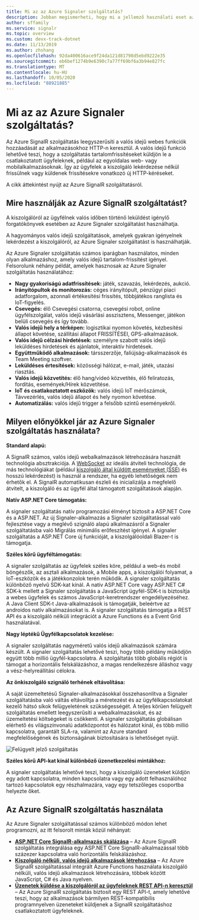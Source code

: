 ```yaml
---
title: Mi az az Azure Signaler szolgáltatás?
description: Jobban megismerheti, hogy mi a jellemző használati eset az Azure-jelző használata, és megismerheti az Azure-jelző főbb előnyeit.
author: sffamily
ms.service: signalr
ms.topic: overview
ms.custom: devx-track-dotnet
ms.date: 11/13/2019
ms.author: zhshang
ms.openlocfilehash: 92da400616ace9f24da121d81798d5ebd9222e35
ms.sourcegitcommit: eb6bef1274b9e6390c7a77ff69bf6a3b94e827fc
ms.translationtype: MT
ms.contentlocale: hu-HU
ms.lasthandoff: 10/05/2020
ms.locfileid: "88921885"
---
```

# <a name="what-is-azure-signalr-service"></a>Mi az az Azure Signaler szolgáltatás?

Az Azure SignalR szolgáltatás leegyszerűsíti a valós idejű webes funkciók hozzáadását az alkalmazásokhoz HTTP-n keresztül. A valós idejű funkció lehetővé teszi, hogy a szolgáltatás tartalomfrissítéseket küldjön le a csatlakoztatott ügyfeleknek, például az egyoldalas web- vagy mobilalkalmazásoknak. Így az ügyfelek a kiszolgáló lekérdezése nélkül frissülnek vagy küldenek frissítésekre vonatkozó új HTTP-kéréseket.


A cikk áttekintést nyújt az Azure SignalR szolgáltatásról.

## <a name="what-is-azure-signalr-service-used-for"></a>Mire használják az Azure SignalR szolgáltatást?

A kiszolgálóról az ügyfélnek valós időben történő leküldést igénylő forgatókönyvek esetében az Azure Signaler szolgáltatást használhatja.

A hagyományos valós idejű szolgáltatások, amelyek gyakran igényelnek lekérdezést a kiszolgálóról, az Azure Signaler szolgáltatást is használhatják.

Az Azure Signaler szolgáltatás számos iparágban használatos, minden olyan alkalmazáshoz, amely valós idejű tartalom-frissítést igényel. Felsorolunk néhány példát, amelyek hasznosak az Azure Signaler szolgáltatás használatához:

* **Nagy gyakoriságú adatfrissítések:** játék, szavazás, lekérdezés, aukció.
* **Irányítópultok és monitorozás:** céges irányítópult, pénzügyi piaci adatforgalom, azonnali értékesítési frissítés, többjátékos ranglista és IoT-figyelés.
* **Csevegés:** élő Csevegési csatorna, csevegési robot, online ügyfélszolgálat, valós idejű vásárlási asszisztens, Messenger, játékon belüli csevegés és így tovább.
* **Valós idejű hely a térképen:** logisztikai nyomon követés, kézbesítési állapot követése, szállítási állapot FRISSÍTÉSEI, GPS-alkalmazások.
* **Valós idejű célzási hirdetések:** személyre szabott valós idejű leküldéses hirdetések és ajánlatok, interaktív hirdetések.
* **Együttműködő alkalmazások:** társszerzője, faliújság-alkalmazások és Team Meeting szoftver.
* **Leküldéses értesítések:** közösségi hálózat, e-mail, játék, utazási riasztás.
* **Valós idejű közvetítés:** élő hang/videó közvetítés, élő feliratozás, fordítás, események/Hírek közvetítése.
* **IoT és csatlakoztatott eszközök:** valós idejű IoT mérőszámok, Távvezérlés, valós idejű állapot és hely nyomon követése.
* **Automatizálás:** valós idejű trigger a felsőbb szintű eseményekről.

## <a name="what-are-the-benefits-using-azure-signalr-service"></a>Milyen előnyökkel jár az Azure Signaler szolgáltatás használata?

**Standard alapú:**

A SignalR számos, valós idejű webalkalmazások létrehozására használt technológia absztrakciója. A [WebSocket](https://wikipedia.org/wiki/WebSocket) az ideális átviteli technológia, de más technológiákat (például [kiszolgáló által küldött eseményeket (SSE)](https://wikipedia.org/wiki/Server-sent_events) és hosszú lekérdezést) is használ a rendszer, ha egyéb lehetőségek nem érhetők el. A SignalR automatikusan észleli és inicializálja a megfelelő átvitelt, a kiszolgáló és az ügyfél által támogatott szolgáltatások alapján.

**Natív ASP.NET Core támogatás:**

A signaler szolgáltatás natív programozási élményt biztosít a ASP.NET Core és a ASP.NET. Az új Signaler-alkalmazás a Signaler szolgáltatással való fejlesztése vagy a meglévő szignáló alapú alkalmazásról a Signaler szolgáltatásba való Migrálás minimális erőfeszítést igényel.
A signaler szolgáltatás a ASP.NET Core új funkcióját, a kiszolgálóoldali Blazer-t is támogatja.

**Széles körű ügyféltámogatás:**

A signaler szolgáltatás az ügyfelek széles köre, például a web-és mobil böngészők, az asztali alkalmazások, a Mobile apps, a kiszolgálói folyamat, a IoT-eszközök és a játékkonzolok terén működik. A signaler szolgáltatás különböző nyelvű SDK-kat kínál. A natív ASP.NET Core vagy ASP.NET C# SDK-k mellett a Signaler szolgáltatás a JavaScript ügyfél-SDK-t is biztosítja a webes ügyfelek és számos JavaScript-keretrendszer engedélyezéséhez. A Java Client SDK-t Java-alkalmazások is támogatják, beleértve az androidos natív alkalmazásokat is. A signaler szolgáltatás támogatja a REST API és a kiszolgáló nélküli integrációt a Azure Functions és a Event Grid használatával.

**Nagy léptékű Ügyfélkapcsolatok kezelése:**

A signaler szolgáltatás nagyméretű valós idejű alkalmazások számára készült. A signaler szolgáltatás lehetővé teszi, hogy több példány működjön együtt több millió ügyfél-kapcsolatra. A szolgáltatás több globális régiót is támogat a horizontális felskálázáshoz, a magas rendelkezésre álláshoz vagy a vész-helyreállítási célokra.

**Az önkiszolgáló szignáló terhének eltávolítása:**

A saját üzemeltetésű Signaler-alkalmazásokkal összehasonlítva a Signaler szolgáltatásba való váltás eltávolítja a méretezést és az ügyfélkapcsolatokat kezelő hátsó síkok felügyeletének szükségességét. A teljes körűen felügyelt szolgáltatás emellett leegyszerűsíti a webalkalmazásokat, és az üzemeltetési költségeket is csökkenti. A signaler szolgáltatás globálisan elérhető és világszínvonalú adatközpontot és hálózatot kínál, és több millió kapcsolatra, garantált SLA-ra, valamint az Azure standard megfelelőségének és biztonságának biztosítására is lehetőséget nyújt.

![Felügyelt jelző szolgáltatás](./media/signalr-overview/managed-signalr-service.png)

**Széles körű API-kat kínál különböző üzenetkezelési mintákhoz:**

A signaler szolgáltatás lehetővé teszi, hogy a kiszolgáló üzeneteket küldjön egy adott kapcsolatra, minden kapcsolatra vagy egy adott felhasználóhoz tartozó kapcsolatok egy részhalmazára, vagy egy tetszőleges csoportba helyezte őket.

## <a name="how-to-use-azure-signalr-service"></a>Az Azure SignalR szolgáltatás használata

Az Azure Signaler szolgáltatással számos különböző módon lehet programozni, az itt felsorolt minták közül néhányat:

- **[ASP.NET Core SignalR-alkalmazás skálázása](signalr-concept-scale-aspnet-core.md)** – Az Azure SignalR szolgáltatás integrálása egy ASP.NET Core SignalR-alkalmazással több százezer kapcsolatra való horizontális felskálázáshoz.
- **[Kiszolgáló nélküli, valós idejű alkalmazások létrehozása](signalr-concept-azure-functions.md)** – Az Azure SignalR szolgáltatással integrált Azure Functions használata kiszolgáló nélküli, valós idejű alkalmazások létrehozására, többek között JavaScript, C# és Java nyelven.
- **[Üzenetek küldése a kiszolgálóról az ügyfeleknek REST API-n keresztül](https://github.com/Azure/azure-signalr/blob/dev/docs/rest-api.md)** – Az Azure SignalR szolgáltatás biztosít egy REST API-t, amely lehetővé teszi, hogy az alkalmazások bármilyen REST-kompatibilis programnyelven üzeneteket küldjenek a SignalR szolgáltatáshoz csatlakoztatott ügyfeleknek.
